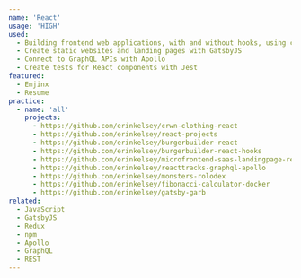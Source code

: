 ```yaml
---
name: 'React'
usage: 'HIGH'
used:
  - Building frontend web applications, with and without hooks, using common packages, such as react-router and react-redux
  - Create static websites and landing pages with GatsbyJS
  - Connect to GraphQL APIs with Apollo
  - Create tests for React components with Jest
featured:
  - Emjinx
  - Resume
practice:
  - name: 'all'
    projects:
      - https://github.com/erinkelsey/crwn-clothing-react
      - https://github.com/erinkelsey/react-projects
      - https://github.com/erinkelsey/burgerbuilder-react
      - https://github.com/erinkelsey/burgerbuilder-react-hooks
      - https://github.com/erinkelsey/microfrontend-saas-landingpage-react-vue
      - https://github.com/erinkelsey/reacttracks-graphql-apollo
      - https://github.com/erinkelsey/monsters-rolodex
      - https://github.com/erinkelsey/fibonacci-calculator-docker
      - https://github.com/erinkelsey/gatsby-garb
related:
  - JavaScript
  - GatsbyJS
  - Redux
  - npm
  - Apollo
  - GraphQL
  - REST
---
```


